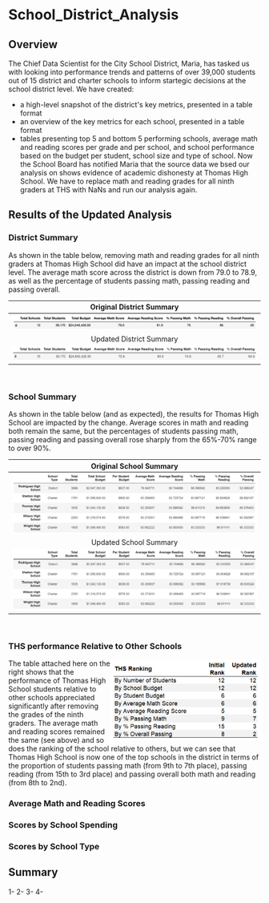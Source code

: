 # School_District_Analysis

## Overview
The Chief Data Scientist for the City School District, Maria, has tasked us with looking into performance trends and patterns of over 39,000 students out of 15 district and charter schools to inform startegic decisions at the school district level.
We have created:
- a high-level snapshot of the district's key metrics, presented in a table format
- an overview of the key metrics for each school, presented in a table format
- tables presenting top 5 and bottom 5 performing schools, average math and reading scores per grade and per school, and school performance based on the budget per student, school size and type of school.
Now the School Board has notified Maria that the source data we bsed our analysis on shows evidence of academic dishonesty at Thomas High School. We have to replace math and reading grades for all ninth graders at THS with NaNs and run our analysis again.

## Results of the Updated Analysis

### District Summary

As shown in the table below, removing math and reading grades for all ninth graders at Thomas High School did have an impact at the school district level. The average math score across the district is down from 79.0 to 78.9, as well as the percentage of students passing math, passing reading and passing overall.

Original District Summary                |
:---------------------------------------:|
![](Resources/District_Summary_1.png)    |
Updated District Summary                 |
![](Resources/District_Summary_2.png)    |

<br>

### School Summary

As shown in the table below (and as expected), the results for Thomas High School are impacted by the change. Average scores in math and reading both remain the same, but the percentages of students passing math, passing reading and passing overall rose sharply from the 65%-70% range to over 90%.

Original School Summary                         |
:----------------------------------------------:|
![](Resources/Per_School_Summary_Tail_1.png)    |
Updated School Summary                          |
![](Resources/Per_School_Summary_Tail_2.png)    |

<br>

### THS performance Relative to Other Schools

<img align="right" src="Resources/THS_Ranking.png" width="300">
The table attached here on the right shows that the performance of Thomas High School students relative to other schools appreciated significantly after removing the grades of the ninth graders. The average math and reading scores remained the same (see above) and so does the ranking of the school relative to others, but we can see that Thomas High School is now one of the top schools in the district in terms of the proportion of students passing math (from 9th to 7th place), passing reading (from 15th to 3rd place) and passing overall both math and reading (from 8th to 2nd).


<br>

### Average Math and Reading Scores


### Scores by School Spending


### Scores by School Type


## Summary

1-
2- 
3- 
4- 
